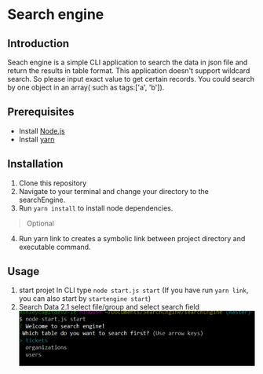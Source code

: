 # Search engine
##  Introduction
Seach engine is a simple CLI application to search the data in json file and return the results in table format. This application doesn't support wildcard search. So please input exact value to get certain records.
You could search by one object in an array( such as tags:['a', 'b']).

## Prerequisites
  - Install [Node.js](https://nodejs.org/en/download/)
  - Install [yarn](https://yarnpkg.com/en/docs/install#windows-stable)
## Installation
1. Clone this repository
2. Navigate to your terminal and change your directory to the searchEngine.
3. Run `` yarn install `` to install node dependencies.
>Optional
4. Run yarn link to creates a symbolic link between project directory and executable command.

## Usage
1. start projet
In CLI type ```node start.js start``` (If you have run ```yarn link```, you can also start by ```startengine start```)
2. Search Data
2.1 select file/group and select search field
![START](https://github.com/AshleyCao/searchEngine/blob/master/screenshots/start.PNG "Logo Title Text 1")
